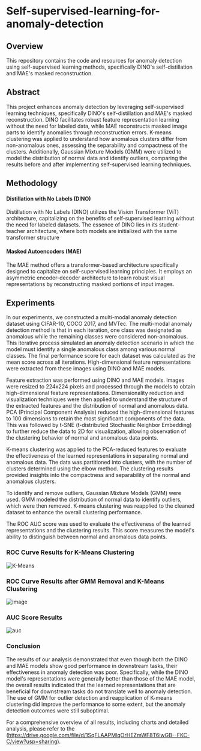 # Self-supervised-learning-for-anomaly-detection

## Overview
This repository contains the code and resources for anomaly detection using self-supervised learning methods, specifically DINO's self-distillation and MAE's masked reconstruction.

## Abstract
This project enhances anomaly detection by leveraging self-supervised learning techniques, specifically DINO's self-distillation and MAE's masked reconstruction. DINO facilitates robust feature representation learning without the need for labeled data, while MAE reconstructs masked image parts to identify anomalies through reconstruction errors. K-means clustering was applied to understand how anomalous clusters differ from non-anomalous ones, assessing the separability and compactness of the clusters. Additionally, Gaussian Mixture Models (GMM) were utilized to model the distribution of normal data and identify outliers, comparing the results before and after implementing self-supervised learning techniques.

## Methodology

#### Distillation with No Labels (DINO)
Distillation with No Labels (DINO)  utilizes the Vision Transformer (ViT) architecture, capitalizing on the benefits of self-supervised learning without the need for labeled datasets. The essence of DINO lies in its student-teacher architecture, where both models are initialized with the same transformer structure

#### Masked Autoencoders (MAE)
The MAE method offers a transformer-based architecture specifically designed to capitalize on self-supervised learning principles. It employs an asymmetric encoder-decoder architecture to learn robust visual representations by reconstructing masked portions of input images.

## Experiments
In our experiments, we constructed a multi-modal anomaly detection dataset using CIFAR-10, COCO 2017, and MVTec. The multi-modal anomaly detection method is that in each iteration, one class was designated as anomalous while the remaining classes were considered non-anomalous. This iterative process simulated an anomaly detection scenario in which the model must identify a single anomalous class among various normal classes. The final performance score for each dataset was calculated as the mean score across all iterations. High-dimensional feature representations were extracted from these images using DINO and MAE models.

Feature extraction was performed using DINO and MAE models. Images were resized to 224x224 pixels and processed through the models to obtain high-dimensional feature representations. Dimensionality reduction and visualization techniques were then applied to understand the structure of the extracted features and the distribution of normal and anomalous data. PCA (Principal Component Analysis) reduced the high-dimensional features to 100 dimensions to retain the most significant components of the data. This was followed by t-SNE (t-distributed Stochastic Neighbor Embedding) to further reduce the data to 2D for visualization, allowing observation of the clustering behavior of normal and anomalous data points.

K-means clustering was applied to the PCA-reduced features to evaluate the effectiveness of the learned representations in separating normal and anomalous data. The data was partitioned into clusters, with the number of clusters determined using the elbow method. The clustering results provided insights into the compactness and separability of the normal and anomalous clusters.

To identify and remove outliers, Gaussian Mixture Models (GMM) were used. GMM modeled the distribution of normal data to identify outliers, which were then removed. K-means clustering was reapplied to the cleaned dataset to enhance the overall clustering performance.

The ROC AUC score was used to evaluate the effectiveness of the learned representations and the clustering results. This score measures the model's ability to distinguish between normal and anomalous data points.

### ROC Curve Results for K-Means Clustering
![K-Means](https://drive.google.com/uc?export=view&id=1TjUb2s3LJuKpM_vB9HPVaIE7qkFPBiXV)

### ROC Curve Results after GMM Removal and K-Means Clustering
![image](https://github.com/h-gasoyan/Self-supervised-learning-for-anomaly-detection/assets/72386745/87040f7c-273b-4ed0-a589-05a236608043)

### AUC Score Results
![auc](https://drive.google.com/uc?export=view&id=1CWfjMvjRNgPpi_YVvHeGkugwJ82UUhfh)

### Conclusion
The results of our analysis demonstrated that even though both the DINO and MAE models show good performance in downstream tasks, their effectiveness in anomaly detection was poor.  Specifically, while the DINO model's representations were generally better than those of the MAE model, the overall results indicated that the learned representations that are beneficial for downstream tasks do not translate well to anomaly detection. The use of GMM for outlier detection and reapplication of K-means clustering did improve the performance to some extent, but the anomaly detection outcomes were still suboptimal.

For a comprehensive overview of all results, including charts and detailed analysis, please refer to the (https://drive.google.com/file/d/1SqFLAAPMlqOrHEZmWF8T6iwGB--FKC-C/view?usp=sharing).
